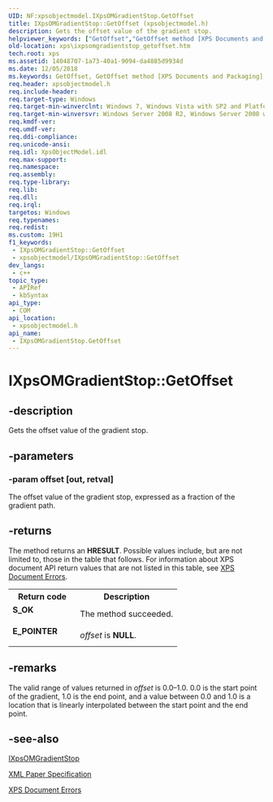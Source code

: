```yaml
---
UID: NF:xpsobjectmodel.IXpsOMGradientStop.GetOffset
title: IXpsOMGradientStop::GetOffset (xpsobjectmodel.h)
description: Gets the offset value of the gradient stop.
helpviewer_keywords: ["GetOffset","GetOffset method [XPS Documents and Packaging]","GetOffset method [XPS Documents and Packaging]","IXpsOMGradientStop interface","IXpsOMGradientStop interface [XPS Documents and Packaging]","GetOffset method","IXpsOMGradientStop.GetOffset","IXpsOMGradientStop::GetOffset","xps.ixpsomgradientstop_getoffset","xpsobjectmodel/IXpsOMGradientStop::GetOffset"]
old-location: xps\ixpsomgradientstop_getoffset.htm
tech.root: xps
ms.assetid: 14048707-1a73-40a1-9094-da4885d9934d
ms.date: 12/05/2018
ms.keywords: GetOffset, GetOffset method [XPS Documents and Packaging], GetOffset method [XPS Documents and Packaging],IXpsOMGradientStop interface, IXpsOMGradientStop interface [XPS Documents and Packaging],GetOffset method, IXpsOMGradientStop.GetOffset, IXpsOMGradientStop::GetOffset, xps.ixpsomgradientstop_getoffset, xpsobjectmodel/IXpsOMGradientStop::GetOffset
req.header: xpsobjectmodel.h
req.include-header: 
req.target-type: Windows
req.target-min-winverclnt: Windows 7, Windows Vista with SP2 and Platform Update for Windows Vista [desktop apps \| UWP apps]
req.target-min-winversvr: Windows Server 2008 R2, Windows Server 2008 with SP2 and Platform Update for Windows Server 2008 [desktop apps \| UWP apps]
req.kmdf-ver: 
req.umdf-ver: 
req.ddi-compliance: 
req.unicode-ansi: 
req.idl: XpsObjectModel.idl
req.max-support: 
req.namespace: 
req.assembly: 
req.type-library: 
req.lib: 
req.dll: 
req.irql: 
targetos: Windows
req.typenames: 
req.redist: 
ms.custom: 19H1
f1_keywords:
 - IXpsOMGradientStop::GetOffset
 - xpsobjectmodel/IXpsOMGradientStop::GetOffset
dev_langs:
 - c++
topic_type:
 - APIRef
 - kbSyntax
api_type:
 - COM
api_location:
 - xpsobjectmodel.h
api_name:
 - IXpsOMGradientStop.GetOffset
---
```


# IXpsOMGradientStop::GetOffset


## -description

Gets the offset value of the gradient stop.

## -parameters

### -param offset [out, retval]

The offset value of the gradient stop, expressed as a fraction of the gradient path.

## -returns

The method returns an <b>HRESULT</b>. Possible values include, but are not limited to, those in the table that follows. For information about  XPS document API return values that are not listed in this table, see <a href="/previous-versions/windows/desktop/dd372955(v=vs.85)">XPS Document Errors</a>.

<table>
<tr>
<th>Return code</th>
<th>Description</th>
</tr>
<tr>
<td width="40%">
<dl>
<dt><b>S_OK</b></dt>
</dl>
</td>
<td width="60%">
The method succeeded.

</td>
</tr>
<tr>
<td width="40%">
<dl>
<dt><b>E_POINTER</b></dt>
</dl>
</td>
<td width="60%">
<i>offset</i> is <b>NULL</b>.

</td>
</tr>
</table>

## -remarks

The valid range of  values returned in <i>offset</i> is 0.0–1.0. 0.0 is the start point of the gradient, 1.0 is the end point, and a value between 0.0 and 1.0 is a location that is linearly interpolated between the start point and the end point.

## -see-also

<a href="/windows/desktop/api/xpsobjectmodel/nn-xpsobjectmodel-ixpsomgradientstop">IXpsOMGradientStop</a>



<a href="https://en.wikipedia.org/wiki/Open_XML_Paper_Specification">XML Paper Specification</a>



<a href="/previous-versions/windows/desktop/dd372955(v=vs.85)">XPS Document Errors</a>